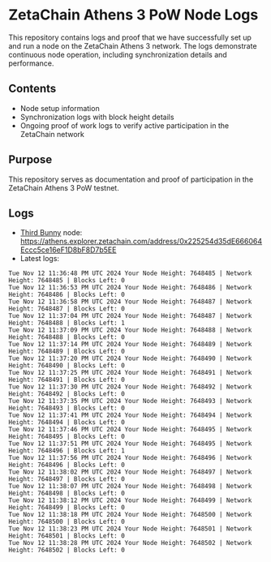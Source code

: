 # ZetaChain Athens 3 PoW Node Logs
This repository contains logs and proof that we have successfully set up and run a node on the ZetaChain Athens 3 network. The logs demonstrate continuous node operation, including synchronization details and performance.

## Contents
- Node setup information
- Synchronization logs with block height details
- Ongoing proof of work logs to verify active participation in the ZetaChain network

## Purpose
This repository serves as documentation and proof of participation in the ZetaChain Athens 3 PoW testnet.

## Logs

- [Third Bunny](https://thirdbunny.xyz/) node: https://athens.explorer.zetachain.com/address/0x225254d35dE666064Eccc5ce16eF1D8bF8D7b5EE
- Latest logs:
```
Tue Nov 12 11:36:48 PM UTC 2024 Your Node Height: 7648485 | Network Height: 7648485 | Blocks Left: 0
Tue Nov 12 11:36:53 PM UTC 2024 Your Node Height: 7648486 | Network Height: 7648486 | Blocks Left: 0
Tue Nov 12 11:36:58 PM UTC 2024 Your Node Height: 7648487 | Network Height: 7648487 | Blocks Left: 0
Tue Nov 12 11:37:04 PM UTC 2024 Your Node Height: 7648487 | Network Height: 7648488 | Blocks Left: 1
Tue Nov 12 11:37:09 PM UTC 2024 Your Node Height: 7648488 | Network Height: 7648488 | Blocks Left: 0
Tue Nov 12 11:37:14 PM UTC 2024 Your Node Height: 7648489 | Network Height: 7648489 | Blocks Left: 0
Tue Nov 12 11:37:20 PM UTC 2024 Your Node Height: 7648490 | Network Height: 7648490 | Blocks Left: 0
Tue Nov 12 11:37:25 PM UTC 2024 Your Node Height: 7648491 | Network Height: 7648491 | Blocks Left: 0
Tue Nov 12 11:37:30 PM UTC 2024 Your Node Height: 7648492 | Network Height: 7648492 | Blocks Left: 0
Tue Nov 12 11:37:35 PM UTC 2024 Your Node Height: 7648493 | Network Height: 7648493 | Blocks Left: 0
Tue Nov 12 11:37:41 PM UTC 2024 Your Node Height: 7648494 | Network Height: 7648494 | Blocks Left: 0
Tue Nov 12 11:37:46 PM UTC 2024 Your Node Height: 7648495 | Network Height: 7648495 | Blocks Left: 0
Tue Nov 12 11:37:51 PM UTC 2024 Your Node Height: 7648495 | Network Height: 7648496 | Blocks Left: 1
Tue Nov 12 11:37:56 PM UTC 2024 Your Node Height: 7648496 | Network Height: 7648496 | Blocks Left: 0
Tue Nov 12 11:38:02 PM UTC 2024 Your Node Height: 7648497 | Network Height: 7648497 | Blocks Left: 0
Tue Nov 12 11:38:07 PM UTC 2024 Your Node Height: 7648498 | Network Height: 7648498 | Blocks Left: 0
Tue Nov 12 11:38:12 PM UTC 2024 Your Node Height: 7648499 | Network Height: 7648499 | Blocks Left: 0
Tue Nov 12 11:38:18 PM UTC 2024 Your Node Height: 7648500 | Network Height: 7648500 | Blocks Left: 0
Tue Nov 12 11:38:23 PM UTC 2024 Your Node Height: 7648501 | Network Height: 7648501 | Blocks Left: 0
Tue Nov 12 11:38:28 PM UTC 2024 Your Node Height: 7648502 | Network Height: 7648502 | Blocks Left: 0
```
